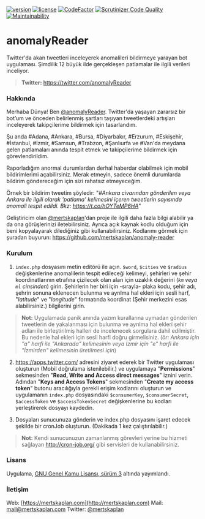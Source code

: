 [![version](https://img.shields.io/badge/version-v1-orange.svg)]() [![license](https://img.shields.io/badge/license-GPLv3-blue.svg)](https://github.com/mertskaplan/anomaly-reader/blob/master/LICENSE) [![CodeFactor](https://www.codefactor.io/repository/github/mertskaplan/anomaly-reader/badge)](https://www.codefactor.io/repository/github/mertskaplan/anomaly-reader) [![Scrutinizer Code Quality](https://scrutinizer-ci.com/g/mertskaplan/anomaly-reader/badges/quality-score.png?b=master)](https://scrutinizer-ci.com/g/mertskaplan/anomaly-reader/?branch=master) [![Maintainability](https://api.codeclimate.com/v1/badges/8f181857fefd44c53d42/maintainability)](https://codeclimate.com/github/mertskaplan/anomaly-reader/maintainability)

# anomalyReader
Twitter'da akan tweetleri inceleyerek anomalileri bildirmeye yarayan bot uygulaması. Şimdilik 12 büyük ilde gerçekleşen patlamalar ile ilgili verileri inceliyor.

> **Twitter:** https://twitter.com/anomalyReader

### Hakkında

Merhaba Dünya! Ben [@anomalyReader](https://twitter.com/anomalyReader). Twitter'da yaşayan zararsız bir bot’um ve önceden belirlenmiş şartları taşıyan tweetlerdeki artışları inceleyerek takipçilerime bildirmek için tasarlandım.

Şu anda #Adana, #Ankara, #Bursa, #Diyarbakır, #Erzurum, #Eskişehir, #İstanbul, #İzmir, #Samsun, #Trabzon, #Şanlıurfa ve #Van'da meydana gelen patlamaları anında tespit etmek ve takipçilerime bildirmek için görevlendirildim.

Raporladığım anormal durumlardan derhal haberdar olabilmek için mobil bildirimlerimi açabilirsiniz. Merak etmeyin, sadece önemli durumlarda bildirim göndereceğim için sizi rahatsız etmeyeceğim.

Örnek bir bildirim tweetim şöyledir: "*#Ankara civarından gönderilen veya Ankara ile ilgili olarak 'patlama' kelimesini içeren tweetlerin sayısında anomali tespit edildi. Bkz: https://t.co/hOYTeMP6HA*"

Geliştiricim olan [@mertskaplan](https://twitter.com/mertskaplan)'dan proje ile ilgili daha fazla bilgi alabilir ya da ona görüşlerinizi iletebilirsiniz. Ayrıca açık kaynak kodlu olduğum için beni kopyalayarak dilediğiniz gibi kullanabilirsiniz. Kodlarımı görmek için şuradan buyurun: https://github.com/mertskaplan/anomaly-reader

### Kurulum

 1. `index.php` dosyasını metin editörü ile açın. `$word`, `$cities` ve `$radius` değişkenlerine anomalilerin tespit edileceği kelimeyi, şehirleri ve şehir koordinatlarının etrafına çizilecek olan alan için uzaklık değerini (*`km` veya `ml` cinsinden*) girin. Şehirlerin her biri için -sırayla- plaka kodu, şehir adı, şehrin sonuna eklenecen bulunma ve ayrılma hal ekleri için sesli harf, "*latitude*" ve "*longitude*" formatında koordinat (Şehir merkezini esas alabilirsiniz.) bilgilerini girin.

> **Not:** Uygulamada panik anında yazım kurallarına uymadan gönderilen tweetlerin de yakalanması için bulunma ve ayrılma hal ekleri şehir adları ile birleştirilmiş halleri de incelenecek sorgulara dahil edilmiştir. Bu nedenle hal ekleri için sesli harfi doğru girmelisiniz. (*ör: Ankara için "a" harfi ile "Ankarada" kelimesinin veya İzmir için "e" harfi ile "İzmirden" kelimesinin üretilmesi için*)

 2. https://apps.twitter.com/ adresini ziyaret ederek bir Twitter uygulaması oluşturun (Mobil doğrulama istenilebilir.) ve uygulamaya "**Permissions**" sekmesinden "**Read, Write and Access direct messages**" iznini verin. Adından "**Keys and Access Tokens**" sekmesinden "**Create my access token**" butonu aracılığıyla gerekli erişim kodlarını oluşturun ve uygulamanın `index.php` dosyasındaki `$consumerKey`, `$consumerSecret`, `$accessToken` ve `$accessTokenSecret` değişkenlerine bu kodları yerleştirerek dosyayı kaydedin. 

 3. Dosyaları sunucunuza gönderin ve index.php dosyasını işaret edecek şekilde bir cronJob oluşturun. (Dakikada 1 kez çalıştırılabilir.)
 
> **Not:** Kendi sunucunuzun zamanlanmış görevleri yerine bu hizmeti sağlayan http://cron-job.org/ gibi servisleri de kullanabilirsiniz.

### Lisans
Uygulama, [GNU Genel Kamu Lisansı, sürüm 3](https://github.com/mertskaplan/anomaly-reader/blob/master/LICENSE) altında yayımlandı. 

### İletişim
Web: [https://mertskaplan.com](http://mertskaplan.com)
Mail: mail@mertskaplan.com
Twitter: [@mertskaplan](https://twitter.com/mertskaplan)
